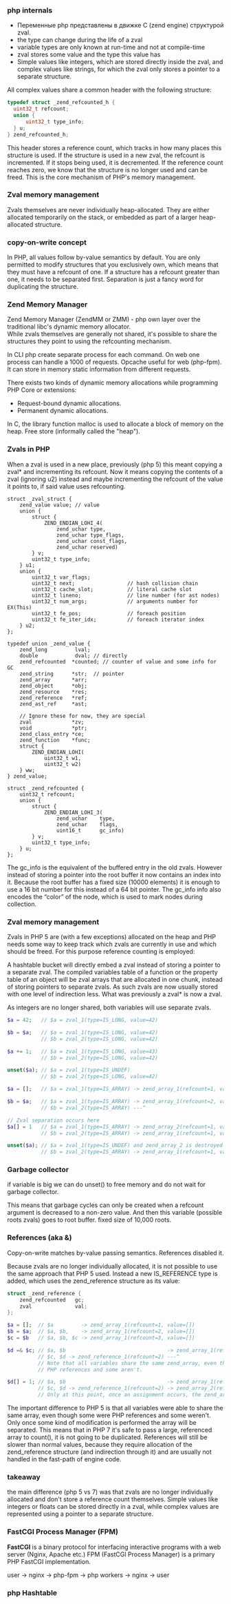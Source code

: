 ### php internals

- Переменные php представлены в движке C (zend engine) структурой zval.
- the type can change during the life of a zval
- variable types are only known at run-time and not at compile-time
- zval stores some value and the type this value has
- Simple values like integers, which are stored directly inside the zval, and complex values like strings, for which the
  zval only stores a pointer to a separate structure.

All complex values share a common header with the following structure:

```c
typedef struct _zend_refcounted_h {
  uint32_t refcount;
  union {
      uint32_t type_info;
  } u;
} zend_refcounted_h;
```

This header stores a reference count, which tracks in how many places this structure is used. If the structure is used
in a new zval, the refcount is incremented. If it stops being used, it is decremented. If the reference count reaches
zero, we know that the structure is no longer used and can be freed. This is the core mechanism of PHP's memory
management.

### Zval memory management

Zvals themselves are never individually heap-allocated. They are either allocated temporarily on the stack, or embedded
as part of a larger heap-allocated structure.

### copy-on-write concept

In PHP, all values follow by-value semantics by default.
You are only permitted to modify structures that you exclusively own, which means that they must have a refcount of one.
If a structure has a refcount greater than one, it needs to be separated first. Separation is just a fancy word for
duplicating the structure.

### Zend Memory Manager

Zend Memory Manager (ZendMM or ZMM) - php own layer over the traditional libc's dynamic memory allocator.  
While zvals themselves are generally not shared, it's possible to share the structures they point to using the
refcounting mechanism.

In CLI php create separate process for each command. On web one process can handle a 1000 of requests.
Opcache useful for web (php-fpm). It can store in memory static information from different requests.

There exists two kinds of dynamic memory allocations while programming PHP Core or extensions:

- Request-bound dynamic allocations.
- Permanent dynamic allocations.

In C, the library function malloc is used to allocate a block of memory on the heap.
Free store (informally called the "heap").

### Zvals in PHP

When a zval is used in a new place, previously (php 5) this meant copying a zval* and incrementing its refcount. Now it
means copying the contents of a zval (ignoring u2) instead and maybe incrementing the refcount of the value it points
to, if said value uses refcounting.

```
struct _zval_struct {
    zend_value value; // value
    union {
        struct {
            ZEND_ENDIAN_LOHI_4(
                zend_uchar type,
                zend_uchar type_flags,
                zend_uchar const_flags,
                zend_uchar reserved)
        } v;
        uint32_t type_info;
    } u1;
    union {
        uint32_t var_flags;
        uint32_t next;                 // hash collision chain
        uint32_t cache_slot;           // literal cache slot
        uint32_t lineno;               // line number (for ast nodes)
        uint32_t num_args;             // arguments number for EX(This)
        uint32_t fe_pos;               // foreach position
        uint32_t fe_iter_idx;          // foreach iterator index
    } u2;
};
```

```
typedef union _zend_value {
    zend_long         lval;
    double            dval; // directly
    zend_refcounted  *counted; // counter of value and some info for GC
    zend_string      *str;  // pointer
    zend_array       *arr;
    zend_object      *obj;
    zend_resource    *res;
    zend_reference   *ref;
    zend_ast_ref     *ast;

    // Ignore these for now, they are special
    zval             *zv;
    void             *ptr;
    zend_class_entry *ce;
    zend_function    *func;
    struct {
        ZEND_ENDIAN_LOHI(
            uint32_t w1,
            uint32_t w2)
    } ww;
} zend_value;
```

```
struct _zend_refcounted {
    uint32_t refcount;
    union {
        struct {
            ZEND_ENDIAN_LOHI_3(
                zend_uchar    type,
                zend_uchar    flags,
                uint16_t      gc_info)
        } v;
        uint32_t type_info;
    } u;
};
```

The gc_info is the equivalent of the buffered entry in the old zvals. However instead of storing a pointer into the root
buffer it now contains an index into it. Because the root buffer has a fixed size (10000 elements) it is enough to use a
16 bit number for this instead of a 64 bit pointer. The gc_info info also encodes the “color” of the node, which is used
to mark nodes during collection.

### Zval memory management

Zvals in PHP 5 are (with a few exceptions) allocated on the heap and PHP needs some way to keep track which zvals are
currently in use and which should be freed. For this purpose reference counting is employed:

A hashtable bucket will directly embed a zval instead of storing a pointer to a separate zval. The compiled variables
table of a function or the property table of an object will be zval arrays that are allocated in one chunk, instead of
storing pointers to separate zvals. As such zvals are now usually stored with one level of indirection less. What was
previously a zval* is now a zval.

As integers are no longer shared, both variables will use separate zvals.

```php
$a = 42;   // $a = zval_1(type=IS_LONG, value=42)

$b = $a;   // $a = zval_1(type=IS_LONG, value=42)
           // $b = zval_2(type=IS_LONG, value=42)

$a += 1;   // $a = zval_1(type=IS_LONG, value=43)
           // $b = zval_2(type=IS_LONG, value=42)

unset($a); // $a = zval_1(type=IS_UNDEF)
           // $b = zval_2(type=IS_LONG, value=42)

```

```php
$a = [];   // $a = zval_1(type=IS_ARRAY) -> zend_array_1(refcount=1, value=[])

$b = $a;   // $a = zval_1(type=IS_ARRAY) -> zend_array_1(refcount=2, value=[])
           // $b = zval_2(type=IS_ARRAY) ---^

// Zval separation occurs here
$a[] = 1   // $a = zval_1(type=IS_ARRAY) -> zend_array_2(refcount=1, value=[1])
           // $b = zval_2(type=IS_ARRAY) -> zend_array_1(refcount=1, value=[])

unset($a); // $a = zval_1(type=IS_UNDEF) and zend_array_2 is destroyed
           // $b = zval_2(type=IS_ARRAY) -> zend_array_1(refcount=1, value=[])

```

### Garbage collector

if variable is big we can do unset() to free memory and do not wait for garbage collector.

This means that garbage cycles can only be created when a refcount argument is decreased to a non-zero value.
And then this variable (possible roots zvals) goes to root buffer. fixed size of 10,000 roots.

### References (aka &)

Copy-on-write matches by-value passing semantics.
References disabled it.

Because zvals are no longer individually allocated, it is not possible to use the same approach that PHP 5 used. Instead
a new IS_REFERENCE type is added, which uses the zend_reference structure as its value:

```c
struct _zend_reference {
    zend_refcounted   gc;
    zval              val;
};
```

```php
$a = [];  // $a         -> zend_array_1(refcount=1, value=[])
$b = $a;  // $a, $b,    -> zend_array_1(refcount=2, value=[])
$c = $b   // $a, $b, $c -> zend_array_1(refcount=3, value=[])

$d =& $c; // $a, $b                                 -> zend_array_1(refcount=3, value=[])
          // $c, $d -> zend_reference_1(refcount=2) ---^
          // Note that all variables share the same zend_array, even though some are
          // PHP references and some aren't.

$d[] = 1; // $a, $b                                 -> zend_array_1(refcount=2, value=[])
          // $c, $d -> zend_reference_1(refcount=2) -> zend_array_2(refcount=1, value=[1])
          // Only at this point, once an assignment occurs, the zend_array is duplicated.
```

The important difference to PHP 5 is that all variables were able to share the same array, even though some were PHP
references and some weren't. Only once some kind of modification is performed the array will be separated. This means
that in PHP 7 it's safe to pass a large, referenced array to count(), it is not going to be duplicated. References will
still be slower than normal values, because they require allocation of the zend_reference structure (and indirection
through it) and are usually not handled in the fast-path of engine code.

### takeaway

the main difference (php 5 vs 7) was that zvals are no longer individually allocated and don't store a reference count
themselves.
Simple values like integers or floats can be stored directly in a zval, while complex values are represented using a
pointer to a separate structure.


### FastCGI Process Manager (FPM)

**FastCGI** is a binary protocol for interfacing interactive programs with a web server (Nginx, Apache etc.)
FPM (FastCGI Process Manager) is a primary PHP FastCGI implementation.

user -> nginx -> php-fpm -> php workers -> nginx -> user


### php Hashtable


